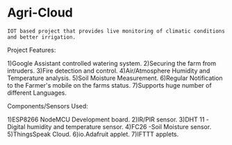 # Agri-Cloud

    IOT based project that provides live monitoring of climatic conditions and better irrigation.
    
    
Project Features:

1)Google Assistant controlled watering system.
2)Securing the farm from intruders.
3)Fire detection and control.
4)Air/Atmosphere Humidity and Temperature analysis.
5)Soil Moisture Measurement.
6)Regular Notification to the Farmer's mobile on the farms status.
7)Supports huge number of different Languages.


Components/Sensors Used:

1)ESP8266 NodeMCU Development board.
2)IR/PIR sensor.
3)DHT 11 -Digital humidity and temperature sensor.
4)FC26 -Soil Moisture sensor.
5)ThingsSpeak Cloud.
6)io.Adafruit applet.
7)IFTTT applets.
